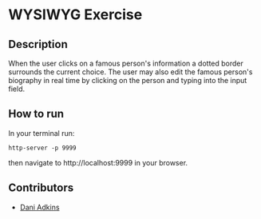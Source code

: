 # WYSIWYG Exercise

## Description

When the user clicks on a famous person's information a dotted border surrounds the current choice. The user may also edit the famous person's biography in real time by clicking on the person and typing into the input field.

## How to run

In your terminal run:

```
http-server -p 9999
```
then navigate to http://localhost:9999 in your browser.

## Contributors
- [Dani Adkins](https://github.com/itsdanirenae)


